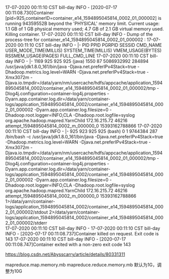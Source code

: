 
17-07-2020 00:11:10 CST bill-day INFO - [2020-07-17 00:11:08.730]Container [pid=925,containerID=container_e14_1594895045814_0002_01_000002] is running 94359552B beyond the 'PHYSICAL' memory limit. Current usage: 1.1 GB of 1 GB physical memory used; 4.7 GB of 2.1 GB virtual memory used. Killing container.
17-07-2020 00:11:10 CST bill-day INFO - Dump of the process-tree for container_e14_1594895045814_0002_01_000002 :
17-07-2020 00:11:10 CST bill-day INFO - 	|- PID PPID PGRPID SESSID CMD_NAME USER_MODE_TIME(MILLIS) SYSTEM_TIME(MILLIS) VMEM_USAGE(BYTES) RSSMEM_USAGE(PAGES) FULL_CMD_LINE
17-07-2020 00:11:10 CST bill-day INFO - 	|- 1169 925 925 925 (java) 1550 87 5086932992 284894 /usr/java/jdk1.8.0_161/bin/java -Djava.net.preferIPv4Stack=true -Dhadoop.metrics.log.level=WARN -Djava.net.preferIPv4Stack=true -Xmx3072m -Djava.io.tmpdir=/data/yarn/nm/usercache/hdfs/appcache/application_1594895045814_0002/container_e14_1594895045814_0002_01_000002/tmp -Dlog4j.configuration=container-log4j.properties -Dyarn.app.container.log.dir=/data/yarn/container-logs/application_1594895045814_0002/container_e14_1594895045814_0002_01_000002 -Dyarn.app.container.log.filesize=0 -Dhadoop.root.logger=INFO,CLA -Dhadoop.root.logfile=syslog org.apache.hadoop.mapred.YarnChild 172.16.215.72 46216 attempt_1594895045814_0002_m_000000_0 15393162788866 
17-07-2020 00:11:10 CST bill-day INFO - 	|- 925 923 925 925 (bash) 0 1 9744384 287 /bin/bash -c /usr/java/jdk1.8.0_161/bin/java -Djava.net.preferIPv4Stack=true -Dhadoop.metrics.log.level=WARN  -Djava.net.preferIPv4Stack=true -Xmx3072m -Djava.io.tmpdir=/data/yarn/nm/usercache/hdfs/appcache/application_1594895045814_0002/container_e14_1594895045814_0002_01_000002/tmp -Dlog4j.configuration=container-log4j.properties -Dyarn.app.container.log.dir=/data/yarn/container-logs/application_1594895045814_0002/container_e14_1594895045814_0002_01_000002 -Dyarn.app.container.log.filesize=0 -Dhadoop.root.logger=INFO,CLA -Dhadoop.root.logfile=syslog org.apache.hadoop.mapred.YarnChild 172.16.215.72 46216 attempt_1594895045814_0002_m_000000_0 15393162788866 1>/data/yarn/container-logs/application_1594895045814_0002/container_e14_1594895045814_0002_01_000002/stdout 2>/data/yarn/container-logs/application_1594895045814_0002/container_e14_1594895045814_0002_01_000002/stderr  
17-07-2020 00:11:10 CST bill-day INFO - 
17-07-2020 00:11:10 CST bill-day INFO - [2020-07-17 00:11:08.737]Container killed on request. Exit code is 143
17-07-2020 00:11:10 CST bill-day INFO - [2020-07-17 00:11:08.747]Container exited with a non-zero exit code 143


https://blog.csdn.net/Abysscarry/article/details/80331311

mapreduce.map.memory.mb
mapreduce.reduce.memory.mb
默认为1G，调整为10G